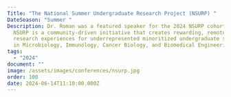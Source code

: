 ```yaml
---
Title: "The National Summer Undergraduate Research Project (NSURP) "
DateSeason: "Summer "
Description: Dr. Roman was a featured speaker for the 2024 NSURP cohort. The
  NSURP is a community-driven initiative that creates rewarding, remote summer
  research experiences for underrepresented minoritized undergraduate students
  in Microbiology, Immunology, Cancer Biology, and Biomedical Engineering.
tags:
  - "2024"
document: ""
image: /assets/images/conferences/nsurp.jpg
order: 100
date: 2024-06-14T11:10:00.000Z
---
```

